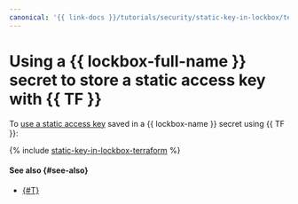 ```yaml
---
canonical: '{{ link-docs }}/tutorials/security/static-key-in-lockbox/terraform'
---
```


# Using a {{ lockbox-full-name }} secret to store a static access key with {{ TF }}

To [use a static access key](index.md) saved in a {{ lockbox-name }} secret using {{ TF }}:

{% include [static-key-in-lockbox-terraform](../../../_tutorials/security/static-key-in-lockbox-terraform.md) %}

#### See also {#see-also}

* [{#T}](console.md)